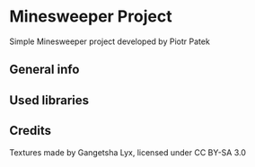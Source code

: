 # Minesweeper Project
Simple Minesweeper project developed by Piotr Patek

## General info
## Used libraries


## Credits
Textures made by Gangetsha Lyx, licensed under CC BY-SA 3.0